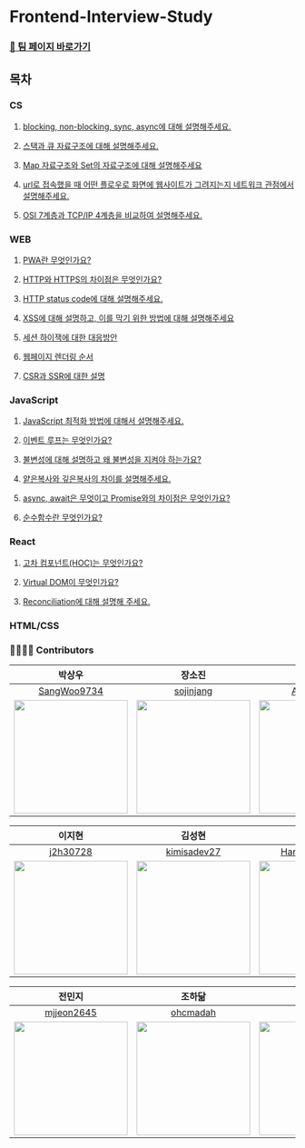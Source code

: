 # Frontend-Interview-Study

### [🚀 팀 페이지 바로가기](https://pollen-port-115.notion.site/a8087a0d819241dca0a4eb5f8ec87908)

## 목차

### CS

1. [blocking, non-blocking, sync, async에 대해 설명해주세요.](https://github.com/wanted-pre-onboarding-team-9/Frontend-Interview-Study/blob/main/CS/blocking-nonbloking-sync-async.md)

2. [스택과 큐 자료구조에 대해 설명해주세요.](https://github.com/wanted-pre-onboarding-team-9/Frontend-Interview-Study/blob/main/CS/stack-queue.md)

3. [Map 자료구조와 Set의 자료구조에 대해 설명해주세요](https://github.com/wanted-pre-onboarding-team-9/Frontend-Interview-Study/blob/main/CS/map-set.md)

4. [url로 접속했을 때 어떤 플로우로 화면에 웹사이트가 그려지는지 네트워크 관점에서 설명해주세요.](https://github.com/wanted-pre-onboarding-team-9/Frontend-Interview-Study/blob/main/CS/what-happens-when-you-type-a-url-into-your-browser.md)

5. [OSI 7계층과 TCP/IP 4계층을 비교하여 설명해주세요.](https://github.com/wanted-pre-onboarding-team-9/Frontend-Interview-Study/blob/main/CS/OSI-TCPIP.md)

### WEB

1. [PWA란 무엇인가요?](https://github.com/wanted-pre-onboarding-team-9/Frontend-Interview-Study/blob/main/Web/PWA.md)

2. [HTTP와 HTTPS의 차이점은 무엇인가요?](https://github.com/wanted-pre-onboarding-team-9/Frontend-Interview-Study/blob/main/Web/http-https.md)

3. [HTTP status code에 대해 설명해주세요.](https://github.com/wanted-pre-onboarding-team-9/Frontend-Interview-Study/blob/main/Web/http-status-code.md)

4. [XSS에 대해 설명하고, 이를 막기 위한 방법에 대해 설명해주세요](https://github.com/wanted-pre-onboarding-team-9/Frontend-Interview-Study/blob/main/Web/xss.md)

5. [세션 하이잭에 대한 대응방안](https://github.com/wanted-pre-onboarding-team-9/Frontend-Interview-Study/blob/main/Web/session-hijack.md)

6. [웹페이지 렌더링 순서](https://github.com/wanted-pre-onboarding-team-9/Frontend-Interview-Study/blob/main/Web/browser-rendering.md)

7. [CSR과 SSR에 대한 설명](https://github.com/wanted-pre-onboarding-team-9/Frontend-Interview-Study/blob/main/Web/csr-ssr.md)

### JavaScript

1. [JavaScript 최적화 방법에 대해서 설명해주세요.](https://github.com/wanted-pre-onboarding-team-9/Frontend-Interview-Study/blob/main/JavaScript/javascript-optimize.md)

2. [이벤트 루프는 무엇인가요?](https://github.com/wanted-pre-onboarding-team-9/Frontend-Interview-Study/blob/main/JavaScript/event-loop.md)

3. [불변성에 대해 설명하고 왜 불변성을 지켜야 하는가요?](/JavaScript/Immutability.md)

4. [얕은복사와 깊은복사의 차이를 설명해주세요.](/JavaScript/shallow-copy_deep-copy.md)

5. [async, await은 무엇이고 Promise와의 차이점은 무엇인가요?](https://github.com/wanted-pre-onboarding-team-9/Frontend-Interview-Study/blob/main/JavaScript/async-await-promise.md)

6. [순수함수란 무엇인가요?](https://github.com/wanted-pre-onboarding-team-9/Frontend-Interview-Study/blob/main/JavaScript/pure-function.md)

### React

1. [고차 컴포넌트(HOC)는 무엇인가요?](https://github.com/wanted-pre-onboarding-team-9/Frontend-Interview-Study/blob/main/React/HOC.md)

2. [Virtual DOM이 무엇인가요?](https://github.com/wanted-pre-onboarding-team-9/Frontend-Interview-Study/blob/main/React/virtual-dom.md)

3. [Reconciliation에 대해 설명해 주세요.](https://github.com/wanted-pre-onboarding-team-9/Frontend-Interview-Study/blob/main/React/reconciliation.md)

### HTML/CSS

### 👨‍👩‍👧‍👦 Contributors
|                                              박상우                                           |                                           장소진                                               |                                           이아영                                             |
| :----------------------------------------------------------------------------------------:  | :------------------------------------------------------------------------------------------: | :-----------------------------------------------------------------------------------------: |
|                       [SangWoo9734](https://github.com/SangWoo9734)                         |                          [sojinjang](https://github.com/sojinjang)                           |                           [ARONGLEE](https://github.com/ARONGLEE)                           |
| <img src="https://avatars.githubusercontent.com/u/49917043?v=4" width="200" height="200" /> | <img src="https://avatars.githubusercontent.com/u/111125577?v=6" width="200" height="200" /> | <img src="https://avatars.githubusercontent.com/u/74637336?v=4" width="200" height="200" /> |

|                                            이지현                                             |                                           김성현                                               |                                           이한나                                             |
| :-----------------------------------------------------------------------------------------: | :------------------------------------------------------------------------------------------: | :-----------------------------------------------------------------------------------------: |
|                           [j2h30728](https://github.com/j2h30728)                           |                        [kimisadev27](https://github.com/kimisadev27)                         |                       [Han-Na-05-22](https://github.com/Han-Na-05-22)                       |
| <img src="https://avatars.githubusercontent.com/u/60846068?v=4" width="200" height="200" /> | <img src="https://avatars.githubusercontent.com/u/34756233?v=4" width="200" height="200" />  | <img src="https://avatars.githubusercontent.com/u/97869178?v=4" width="200" height="200" /> |

|                                              전민지                                            |                                          조하닮                                              |                                            김현정                                             |
| :------------------------------------------------------------------------------------------: | :------------------------------------------------------------------------------------------: | :-----------------------------------------------------------------------------------------: |
|                          [mjjeon2645](https://github.com/mjjeon2645)                         |                          [ohcmadah](https://github.com/ohcmadah)                            |                            [sena-22](https://github.com/sena-22)                            |
| <img src="https://avatars.githubusercontent.com/u/104840243?v=4" width="200" height="200" /> | <img src="https://avatars.githubusercontent.com/u/52340070?v=4" width="200" height="200" /> | <img src="https://avatars.githubusercontent.com/u/110877564?v=4" width="200" height="200" /> |

